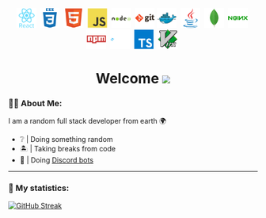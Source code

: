<div id="header" align="center">
  <img src="https://github.com/devicons/devicon/blob/master/icons/react/react-original-wordmark.svg" title="React" alt="React" width="40" height="40"/>&nbsp;
  <img src="https://github.com/devicons/devicon/blob/master/icons/css3/css3-plain-wordmark.svg"  title="CSS3" alt="CSS" width="40" height="40"/>&nbsp;
  <img src="https://github.com/devicons/devicon/blob/master/icons/html5/html5-original.svg" title="HTML5" alt="HTML" width="40" height="40"/>&nbsp;
  <img src="https://github.com/devicons/devicon/blob/master/icons/javascript/javascript-original.svg" title="JavaScript" alt="JavaScript" width="40" height="40"/>&nbsp;
  <img src="https://github.com/devicons/devicon/blob/master/icons/nodejs/nodejs-original-wordmark.svg" title="NodeJS" alt="NodeJS" width="40" height="40"/>&nbsp;
  <img src="https://github.com/devicons/devicon/blob/master/icons/git/git-original-wordmark.svg" title="Git" **alt="Git" width="40" height="40"/>
  <img src="https://raw.githubusercontent.com/devicons/devicon/master/icons/docker/docker-original.svg" title="Docker" alt="Docker" width="40" height="40"/>&nbsp;
<img src="https://raw.githubusercontent.com/devicons/devicon/master/icons/java/java-original.svg" title="Java" alt="Java" width="40" height="40"/>&nbsp;
<img src="https://raw.githubusercontent.com/devicons/devicon/master/icons/mongodb/mongodb-original.svg" title="MongoDB" alt="MongoDB" width="40" height="40"/>&nbsp;
<img src="https://raw.githubusercontent.com/devicons/devicon/master/icons/nginx/nginx-original.svg" title="nginx" alt="nginx" width="40" height="40"/>&nbsp;
<img src="https://raw.githubusercontent.com/devicons/devicon/master/icons/npm/npm-original-wordmark.svg" title="npm" alt="npm" width="40" height="40"/>&nbsp;
<img src="https://raw.githubusercontent.com/devicons/devicon/master/icons/tailwindcss/tailwindcss-original-wordmark.svg" title="TailwindCSS" alt="TailwindCSS" width="40" height="40"/>&nbsp;
<img src="https://raw.githubusercontent.com/devicons/devicon/master/icons/typescript/typescript-original.svg" title="TypeScript" alt="TypeScript" width="40" height="40"/>&nbsp;
<img src="https://raw.githubusercontent.com/devicons/devicon/master/icons/vim/vim-original.svg" title="vim" alt="vim" width="40" height="40"/>&nbsp;
  <h1>Welcome <img src="https://media.giphy.com/media/hvRJCLFzcasrR4ia7z/giphy.gif" width="30px"/></h1>
</div>

### :woman_technologist: About Me:
I am a random full stack developer from earth 🌍
- ❔ | Doing something random 
- 🏝️ | Taking breaks from code
- 🤖 | Doing [Discord bots](https://formie.gg/)
---
### 📜 My statistics:
[![GitHub Streak](http://github-readme-streak-stats.herokuapp.com?user=Anime-Forevere&theme=dark&background=262626)](https://git.io/streak-stats)
